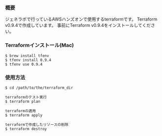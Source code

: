 ### 概要
ジェネラボで行っているAWSハンズオンで使用するterraformです。
Terraform v0.9.4で作成しています。
事前にTerraform v0.9.4をインストールしてください。

### Terraformインストール(Mac)
```
$ brew install tfenv
$ tfenv install 0.9.4
$ tfenv use 0.9.4
```

### 使用方法
```
$ cd /path/to/the/terraform_dir

terraformのテスト実行
$ terraform plan

terraformの適用
$ terraform apply

terraformで作成したリソースの削除
$ terraform destroy
```